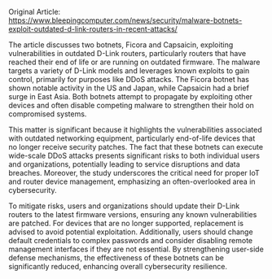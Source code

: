 Original Article: https://www.bleepingcomputer.com/news/security/malware-botnets-exploit-outdated-d-link-routers-in-recent-attacks/

The article discusses two botnets, Ficora and Capsaicin, exploiting vulnerabilities in outdated D-Link routers, particularly routers that have reached their end of life or are running on outdated firmware. The malware targets a variety of D-Link models and leverages known exploits to gain control, primarily for purposes like DDoS attacks. The Ficora botnet has shown notable activity in the US and Japan, while Capsaicin had a brief surge in East Asia. Both botnets attempt to propagate by exploiting other devices and often disable competing malware to strengthen their hold on compromised systems.

This matter is significant because it highlights the vulnerabilities associated with outdated networking equipment, particularly end-of-life devices that no longer receive security patches. The fact that these botnets can execute wide-scale DDoS attacks presents significant risks to both individual users and organizations, potentially leading to service disruptions and data breaches. Moreover, the study underscores the critical need for proper IoT and router device management, emphasizing an often-overlooked area in cybersecurity.

To mitigate risks, users and organizations should update their D-Link routers to the latest firmware versions, ensuring any known vulnerabilities are patched. For devices that are no longer supported, replacement is advised to avoid potential exploitation. Additionally, users should change default credentials to complex passwords and consider disabling remote management interfaces if they are not essential. By strengthening user-side defense mechanisms, the effectiveness of these botnets can be significantly reduced, enhancing overall cybersecurity resilience.